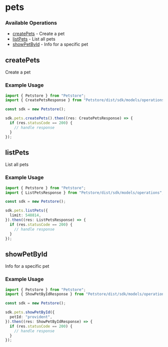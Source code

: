 # pets

### Available Operations

* [createPets](#createpets) - Create a pet
* [listPets](#listpets) - List all pets
* [showPetById](#showpetbyid) - Info for a specific pet

## createPets

Create a pet

### Example Usage

```typescript
import { Petstore } from "Petstore";
import { CreatePetsResponse } from "Petstore/dist/sdk/models/operations";

const sdk = new Petstore();

sdk.pets.createPets().then((res: CreatePetsResponse) => {
  if (res.statusCode == 200) {
    // handle response
  }
});
```

## listPets

List all pets

### Example Usage

```typescript
import { Petstore } from "Petstore";
import { ListPetsResponse } from "Petstore/dist/sdk/models/operations";

const sdk = new Petstore();

sdk.pets.listPets({
  limit: 548814,
}).then((res: ListPetsResponse) => {
  if (res.statusCode == 200) {
    // handle response
  }
});
```

## showPetById

Info for a specific pet

### Example Usage

```typescript
import { Petstore } from "Petstore";
import { ShowPetByIdResponse } from "Petstore/dist/sdk/models/operations";

const sdk = new Petstore();

sdk.pets.showPetById({
  petId: "provident",
}).then((res: ShowPetByIdResponse) => {
  if (res.statusCode == 200) {
    // handle response
  }
});
```
